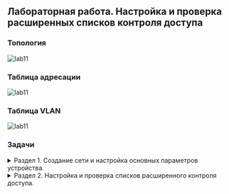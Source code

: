 ## Лабораторная работа. Настройка и проверка расширенных списков контроля доступа

### Топология  
![lab11](https://user-images.githubusercontent.com/112883654/208079808-5d973006-27da-4a07-81a3-7c71530fb5c6.png)  
### Таблица адресации  
![lab11](https://user-images.githubusercontent.com/112883654/208080096-011d2d05-a73e-438a-82fb-e2559138e4ea.png)  
### Таблица VLAN  
![lab11](https://user-images.githubusercontent.com/112883654/208080441-466b59a3-0fea-4460-ae58-6a7b43925ed5.png)  
### Задачи  
<details><summary> Раздел 1. Создание сети и настройка основных параметров устройства. </summary>  
 
 ### Часть 1.  
 Шаг 1. В CPT создам сеть согласно топологии.  
 
 ![lab11](https://user-images.githubusercontent.com/112883654/208088577-573b69a8-2add-40c7-8581-f8f258f8ae78.png)  
 Шаг 2. Произведу базовую настройку маршрутизаторов по стандартному алгоритму, после чего дам вывод команды `show run` для каждого маршрутизатора.   
a.	Назначу маршрутизатору имя устройства.  
b.	Отключу поиск DNS, чтобы предотвратить попытки маршрутизатора неверно преобразовывать введенные команды таким образом, как будто они являются именами узлов.  
c.	Назначу class в качестве зашифрованного пароля привилегированного режима EXEC.  
d.	Назначу cisco в качестве пароля консоли и включу вход в систему по паролю.  
e.	Назначу cisco в качестве пароля VTY и включу вход в систему по паролю.  
f.	Зашифрую открытые пароли.  
g.	Создам баннер с предупреждением о запрете несанкционированного доступа к устройству.  
h.	Сохраню текущую конфигурацию в файл загрузочной конфигурации.    
 R1:  
![image](https://user-images.githubusercontent.com/112883654/208089986-8a5c6978-9b8e-458e-92e9-9d50b2a424cb.png)  
![image](https://user-images.githubusercontent.com/112883654/208090011-5796f3ae-9e01-48b9-8f58-599be18b19aa.png)  
![image](https://user-images.githubusercontent.com/112883654/208090097-ba4e23b8-107d-4ea1-a091-03573a084da2.png)  
 R2:  
![image](https://user-images.githubusercontent.com/112883654/208091005-4418a724-28d3-451f-b9c0-3232bb810ea9.png)  
![image](https://user-images.githubusercontent.com/112883654/208091060-316466fe-cf47-4508-88de-f678c50359db.png)  
![image](https://user-images.githubusercontent.com/112883654/208091117-438fb826-62fa-4314-81b6-c62f86694dc9.png)  
 
 Шаг 3. Произведу базовую настройку коммутаторов по стандартному алгоритму, после чего дам вывод команды `show run` для каждого коммутатора.   
a.	Присвою коммутатору имя устройства.  
b.	Отключу поиск DNS, чтобы предотвратить попытки маршрутизатора неверно преобразовывать введенные команды таким образом, как будто они являются именами узлов.  
c.	Назначу class в качестве зашифрованного пароля привилегированного режима EXEC.  
d.	Назначу cisco в качестве пароля консоли и включу вход в систему по паролю.  
e.	Назначу cisco в качестве пароля VTY и включу вход в систему по паролю.  
f.	Зашифрую открытые пароли.  
g.	Создам баннер с предупреждением о запрете несанкционированного доступа к устройству.  
h.	Сохраню текущую конфигурацию в файл загрузочной конфигурации.  
 S1:  
 ![image](https://user-images.githubusercontent.com/112883654/208092168-a90092fa-ab4d-4d80-a120-d6f4e7997835.png)  
 ![image](https://user-images.githubusercontent.com/112883654/208092229-25e0fdbf-9997-4084-a84a-fb2318e63037.png)  
 S2:  
 ![image](https://user-images.githubusercontent.com/112883654/208092678-dc9217c1-c1b7-4c11-b6f5-89c64ad424da.png)  
![image](https://user-images.githubusercontent.com/112883654/208092739-75e86dc3-c58c-4c68-9a7f-23a8f2142ace.png)  

  ### Часть 2. Настройка сетей VLAN на коммутаторах.  
Шаг 1. Создам сети VLAN на коммутаторах.  
a.	Создам VLAN по заданию, назову их в соответствии с таблицей VLAN.    
 S1:  
 ![image](https://user-images.githubusercontent.com/112883654/208094534-d9d192af-60df-4751-9221-911ee44258c2.png)  
 ![image](https://user-images.githubusercontent.com/112883654/208094574-fff4bbed-4529-471b-b1a1-55674d3765ac.png)  
S2:  
 ![image](https://user-images.githubusercontent.com/112883654/208095107-c2280b7f-fbde-4088-b79c-00ff4c372aa7.png)  
 ![image](https://user-images.githubusercontent.com/112883654/208095228-b6c24d28-d88b-4f79-9dc4-13ff62c1f25e.png)  
 b.	Настрою интерфейс управления и шлюз по умолчанию на каждом коммутаторе в соответствии с таблицей адресации.    
  S1:  
 ![image](https://user-images.githubusercontent.com/112883654/208095566-8722ec69-5062-42fd-aff0-161bb4de8252.png)  
 S2:  
 ![image](https://user-images.githubusercontent.com/112883654/208095796-e150f3c8-57e7-4499-98f3-8a74eb7c354d.png)  
c.	Назначу все неиспользуемые порты коммутатора VLAN Parking Lot, настрою их для статического режима доступа и административно деактивирую их (`interface range`).  
  S1:  
 ![image](https://user-images.githubusercontent.com/112883654/208098229-03d6a754-9b12-4c48-8796-3e067dce81b6.png)  
 ![image](https://user-images.githubusercontent.com/112883654/208098761-d2e158fa-6926-486c-894f-23443551e590.png)  
  S2:  
 ![image](https://user-images.githubusercontent.com/112883654/208098807-fa723caf-74a3-446a-845c-a259fd8490ea.png)  
 ![image](https://user-images.githubusercontent.com/112883654/208098848-287202f6-1bac-4e1e-a70b-6139ce0d9511.png)  
 
Шаг 2. Назначу сети VLAN соответствующим интерфейсам коммутаторов.  
a.	Назначу используемые порты соответствующей VLAN в соответствии с таблицей VLAN и настрою их для режима статического доступа.    
b.	Выполню команду `show vlan brief`, чтобы убедиться, что сети VLAN назначены правильным интерфейсам.  
  S1:  
 ![image](https://user-images.githubusercontent.com/112883654/208658555-048b6652-cdc2-464d-90c9-0e4bdf40503e.png)  
  S2:   
![image](https://user-images.githubusercontent.com/112883654/208658979-b21a3c4e-7c62-4777-a13d-0e21b95440d4.png)  

 ### Часть 3. Настрою транки (магистральные каналы).  
Шаг 1. Вручную настрою магистральный интерфейс F0/1.  
 a.	Изменю режим порта коммутатора на интерфейсе F0/1, чтобы принудительно создать магистральную связь. Не забуду сделать это на обоих коммутаторах.  
 b.	В рамках конфигурации транка установлю для native vlan значение 1000 на обоих коммутаторах. При настройке двух интерфейсов для разных собственных VLAN сообщения об ошибках могут отображаться временно.  
 c.	В качестве другой части конфигурации транка укажу, что VLAN 10, 20, 30 и 1000 разрешены в транке.  
 S1:  
 ![image](https://user-images.githubusercontent.com/112883654/208661958-e2e93509-79c3-45c8-a661-dfe2d8dc7441.png)  
 S2:  
 ![image](https://user-images.githubusercontent.com/112883654/208662069-50d20513-4c63-4620-80fb-aadc59e713d6.png)  
 d.	Выполню команду `show interfaces trunk` для проверки портов магистрали, собственной VLAN и разрешенных VLAN через магистраль.    
  S1:  
 ![image](https://user-images.githubusercontent.com/112883654/208662369-efe88198-2bee-4e95-825f-de04038d2f9d.png)  
  S2:  
 ![image](https://user-images.githubusercontent.com/112883654/208662321-68835d5e-c069-4fd0-a2aa-888e7d761c3a.png)  
 
Шаг 2. Вручную настрою магистральный интерфейс F0/5 на коммутаторе S1.  
a.	Настрою интерфейс S1 F0/5 с теми же параметрами транка, что и F0/1. Это транк до маршрутизатора.  
 ![image](https://user-images.githubusercontent.com/112883654/208663130-8b877645-05e8-486b-95ad-a642c8dd0894.png)
b.	Сохраню текущую конфигурацию в файл загрузочной конфигурации.  
 ![image](https://user-images.githubusercontent.com/112883654/208663164-f512b14a-0883-4fcc-a53a-33bc895a6327.png)  
c.	Использую команду `show run` для проверки настроек транка.  
 ![image](https://user-images.githubusercontent.com/112883654/208664346-162da512-fcb7-488e-9323-720d3dbda460.png)

 ### Часть 4. Настрою маршрутизацию.  
Шаг 1. Настройка маршрутизации между сетями VLAN на R1.  
a.	Активирую интерфейс G0/0/1 на маршрутизаторе.  
b.	Настрою подинтерфейсы для каждой VLAN, как указано в таблице IP-адресации. Все подинтерфейсы используют инкапсуляцию 802.1Q. Проверю, что подинтерфейс для собственной VLAN не имеет назначенного IP-адреса. Включу описание для каждого подинтерфейса.  
  ![image](https://user-images.githubusercontent.com/112883654/208665672-e1894d23-71a3-4223-a23f-cb0000451727.png)  
c.	Настрою интерфейс Loopback 1 на R1 с адресацией из приведенной выше таблицы.  
 ![image](https://user-images.githubusercontent.com/112883654/208665903-55005e2e-1301-4589-9e25-e64191b88b6a.png)  
d.	С помощью команды `show ip interface brief` проверю конфигурацию подынтерфейса.  
 ![image](https://user-images.githubusercontent.com/112883654/208665977-44c45af8-c395-478c-8d51-8af775c4ac60.png)  
 
Шаг 2. Настройка интерфейса R2 g0/0/1 с использованием адреса из таблицы и маршрута по умолчанию с адресом следующего перехода 10.20.0.1



 </details> 



<details><summary> Раздел 2. Настройка и проверка списков расширенного контроля доступа. </summary>  
